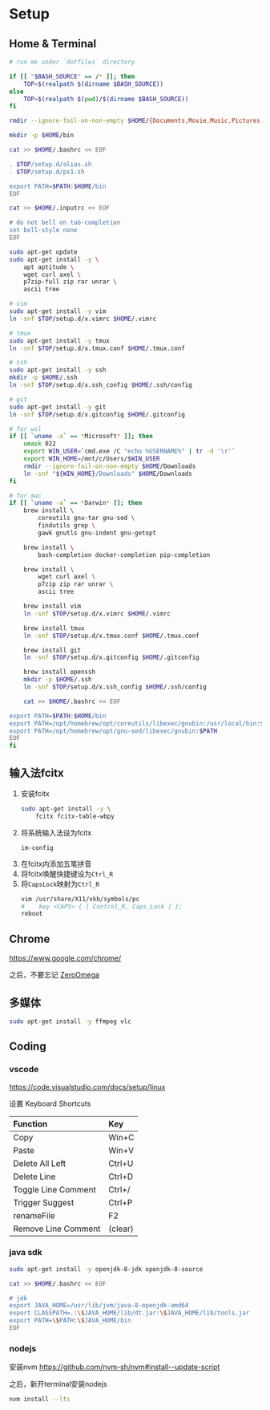 # Setup

## Home & Terminal

```bash
# run me under `dotfiles` directory

if [[ "$BASH_SOURCE" == /* ]]; then
    TOP=$(realpath $(dirname $BASH_SOURCE))
else
    TOP=$(realpath $(pwd)/$(dirname $BASH_SOURCE))
fi

rmdir --ignore-fail-on-non-empty $HOME/{Documents,Movie,Music,Pictures,Public,Videos}

mkdir -p $HOME/bin

cat >> $HOME/.bashrc << EOF

. $TOP/setup.d/alias.sh
. $TOP/setup.d/ps1.sh

export PATH=$PATH:$HOME/bin
EOF

cat >> $HOME/.inputrc << EOF

# do not bell on tab-completion
set bell-style none
EOF

sudo apt-get update
sudo apt-get install -y \
    apt aptitude \
    wget curl axel \
    p7zip-full zip rar unrar \
    ascii tree

# vim
sudo apt-get install -y vim
ln -snf $TOP/setup.d/x.vimrc $HOME/.vimrc

# tmux
sudo apt-get install -y tmux
ln -snf $TOP/setup.d/x.tmux.conf $HOME/.tmux.conf

# ssh
sudo apt-get install -y ssh
mkdir -p $HOME/.ssh
ln -snf $TOP/setup.d/x.ssh_config $HOME/.ssh/config

# git
sudo apt-get install -y git
ln -snf $TOP/setup.d/x.gitconfig $HOME/.gitconfig
```

```bash
# for wsl
if [[ `uname -a` == *Microsoft* ]]; then
    umask 022
    export WIN_USER=`cmd.exe /C "echo %USERNAME%" | tr -d '\r'`
    export WIN_HOME=/mnt/c/Users/$WIN_USER
    rmdir --ignore-fail-on-non-empty $HOME/Downloads
    ln -snf "${WIN_HOME}/Downloads" $HOME/Downloads
fi
```

```bash
# for mac
if [[ `uname -a` == *Darwin* ]]; then
    brew install \
        coreutils gnu-tar gnu-sed \
        findutils grep \
        gawk gnutls gnu-indent gnu-getopt

    brew install \
        bash-completion docker-completion pip-completion

    brew install \
        wget curl axel \
        p7zip zip rar unrar \
        ascii tree

    brew install vim
    ln -snf $TOP/setup.d/x.vimrc $HOME/.vimrc

    brew install tmux
    ln -snf $TOP/setup.d/x.tmux.conf $HOME/.tmux.conf

    brew install git
    ln -snf $TOP/setup.d/x.gitconfig $HOME/.gitconfig

    brew install openssh
    mkdir -p $HOME/.ssh
    ln -snf $TOP/setup.d/x.ssh_config $HOME/.ssh/config

    cat >> $HOME/.bashrc << EOF

export PATH=$PATH:$HOME/bin
export PATH=/opt/homebrew/opt/coreutils/libexec/gnubin:/usr/local/bin:$PATH
export PATH=/opt/homebrew/opt/gnu-sed/libexec/gnubin:$PATH
EOF
fi
```

## 输入法fcitx

1. 安装fcitx
    ```bash
    sudo apt-get install -y \
        fcitx fcitx-table-wbpy
    ```
1. 将系统输入法设为fcitx
    ```
    im-config
    ```
1. 在fcitx内添加五笔拼音
1. 将fcitx唤醒快捷键设为`Ctrl_R`
1. 将`CapsLock`映射为`Ctrl_R`
    ```bash
    vim /usr/share/X11/xkb/symbols/pc
    #    key <CAPS> { [ Control_R, Caps_Lock ] };
    reboot
    ```

## Chrome

https://www.google.com/chrome/

之后，不要忘记 [ZeroOmega](https://chromewebstore.google.com/detail/proxy-switchyomega-3-zero/pfnededegaaopdmhkdmcofjmoldfiped)

## 多媒体

```bash
sudo apt-get install -y ffmpeg vlc
```

## Coding

### vscode

https://code.visualstudio.com/docs/setup/linux

设置 Keyboard Shortcuts

| Function | Key |
| :- | :- |
| Copy | Win+C |
| Paste | Win+V |
| Delete All Left | Ctrl+U |
| Delete Line | Ctrl+D |
| Toggle Line Comment | Ctrl+/ |
| Trigger Suggest | Ctrl+P |
| renameFile | F2 |
| Remove Line Comment | (clear) |

### java sdk

```bash
sudo apt-get install -y openjdk-8-jdk openjdk-8-source

cat >> $HOME/.bashrc << EOF

# jdk
export JAVA_HOME=/usr/lib/jvm/java-8-openjdk-amd64
export CLASSPATH=.:\$JAVA_HOME/lib/dt.jar:\$JAVA_HOME/lib/tools.jar
export PATH=\$PATH:\$JAVA_HOME/bin
EOF
```

### nodejs

安装nvm https://github.com/nvm-sh/nvm#install--update-script

之后，新开terminal安装nodejs

```bash
nvm install --lts
```
